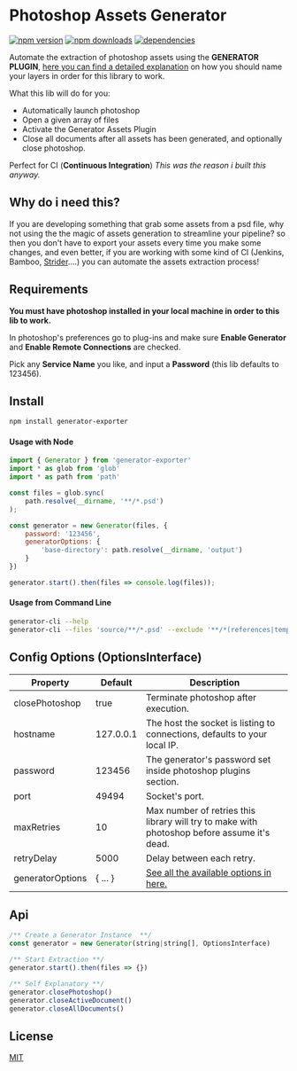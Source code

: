 # Photoshop Assets Generator

[![npm version](https://badge.fury.io/js/generator-exporter.svg)](https://badge.fury.io/js/generator-exporter)
[![npm downloads](https://img.shields.io/npm/dm/generator-exporter.svg)](https://www.npmjs.com/package/generator-exporter)
[![dependencies](https://david-dm.org/Milewski/generator-exporter.svg)](https://www.npmjs.com/package/generator-exporter)

Automate the extraction of photoshop assets using the **GENERATOR PLUGIN**,
[here you can find a detailed explanation](https://github.com/adobe-photoshop/generator-assets/wiki/Generate-Web-Assets-Functional-Spec#getting-started) on how you should name your layers in order for this library to work.

What this lib will do for you:

- Automatically launch photoshop
- Open a given array of files
- Activate the Generator Assets Plugin
- Close all documents after all assets has been generated, and optionally close photoshop.

Perfect for CI (**Continuous Integration**) _This was the reason i built this anyway._

## Why do i need this?

If you are developing something that grab some assets from a psd file, why not using the the magic of assets generation to streamline your pipeline? so then you don't have to export your assets every time you make some changes, and even better, if you are working with some kind of CI (Jenkins, Bamboo, [Strider](https://github.com/Strider-CD/strider)....) you can automate the assets extraction process!

## Requirements

**You must have photoshop installed in your local machine in order to this lib to work.**

In photoshop's preferences go to plug-ins and make sure **Enable Generator** and **Enable Remote Connections** are checked.

Pick any **Service Name** you like, and input a **Password** (this lib defaults to 123456).

## Install

```bash
npm install generator-exporter
```

#### Usage with Node

```js
import { Generator } from 'generator-exporter'
import * as glob from 'glob'
import * as path from 'path'

const files = glob.sync(
    path.resolve(__dirname, '**/*.psd')
);

const generator = new Generator(files, {
    password: '123456',
    generatorOptions: {
        'base-directory': path.resolve(__dirname, 'output')
    }
})

generator.start().then(files => console.log(files));
```
#### Usage from Command Line

```bash
generator-cli --help 
generator-cli --files 'source/**/*.psd' --exclude '**/*(references|temp)/**' --password 654321 -c false -g.base-directory output
```

## Config Options (OptionsInterface)

| Property         	| Default   	| Description                                                                                                              	|
|------------------	|-----------	|--------------------------------------------------------------------------------------------------------------------------	|
| closePhotoshop   	| true      	| Terminate photoshop after execution.                                                                                     	|
| hostname         	| 127.0.0.1 	| The host the socket is listing to connections, defaults to your local IP.                                                	|
| password         	| 123456    	| The generator's password set inside photoshop plugins section.                                                           	|
| port             	| 49494     	| Socket's port.                                                                                                           	|
| maxRetries       	| 10        	| Max number of retries this library will try to make with photoshop before assume it's dead.                              	|
| retryDelay       	| 5000      	| Delay between each retry.                                                                                                	|
| generatorOptions 	| { ... }   	| [See all the available options in here.](https://github.com/adobe-photoshop/generator-assets/wiki/Configuration-Options) 	|

## Api

```js
/** Create a Generator Instance  **/
const generator = new Generator(string|string[], OptionsInterface)

/** Start Extraction **/
generator.start().then(files => {})

/** Self Explanatory **/
generator.closePhotoshop()
generator.closeActiveDocument()
generator.closeAllDocuments()
```

## License

[MIT](LICENSE)

